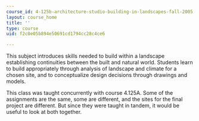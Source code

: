 ```yaml
---
course_id: 4-125b-architecture-studio-building-in-landscapes-fall-2005
layout: course_home
title: ''
type: course
uid: f2c0e05b894e50691cd1794cc28c4ce6

---
```

This subject introduces skills needed to build within a landscape establishing continuities between the built and natural world. Students learn to build appropriately through analysis of landscape and climate for a chosen site, and to conceptualize design decisions through drawings and models.

This class was taught concurrently with course 4.125A. Some of the assignments are the same, some are different, and the sites for the final project are different. But since they were taught in tandem, it would be useful to look at both together.
